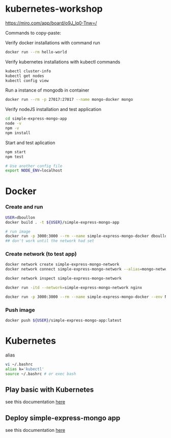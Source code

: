 # kubernetes-workshop

https://miro.com/app/board/o9J_lq0-Tnw=/

Commands to copy-paste:

Verify docker installations with command run
```bash
docker run --rm hello-world
```

Verify kubernetes installations with kubectl commands
```bash
kubectl cluster-info
kubectl get nodes
kubectl config view
```

Run a instance of mongodb in container
```bash
docker run --rm -p 27017:27017 --name mongo-docker mongo
```

Verify nodeJS installation and test application
```bash
cd simple-express-mongo-app
node -v
npm -v
npm install
```

Start and test aplication
```bash
npm start
npm test

# Use another config file
export NODE_ENV=localhost 
```

# Docker

### Create and run
```bash
USER=dboullon
docker build . -t ${USER}/simple-express-mongo-app

# run image 
docker run -p 3000:3000 --rm --name simple-express-mongo-docker dboullon/simple-express-mongo-app
## don't work until the network had set
```

### Create network (to test app)
```bash
docker network create simple-express-mongo-network
docker network connect simple-express-mongo-network --alias=mongo-network mongo-docker

docker network inspect simple-express-mongo-network

docker run -itd --network=simple-express-mongo-network nginx 

docker run -p 3000:3000 --rm --name simple-express-mongo-docker --env NODE_ENV=docker --network=simple-express-mongo-network dboullon/simple-express-mongo-app 
```

### Push image
```bash
docker push ${USER}/simple-express-mongo-app:latest
```
# Kubernetes 

alias
```bash
vi ~/.bashrc
alias k='kubectl'
source ~/.bashrc # or exec bash
```

## Play basic with Kubernetes

see this documentation [here](k8s/README.md)

## Deploy simple-express-mongo app

see this documentation [here](simple-express-mongo-app/k8s/README.md)